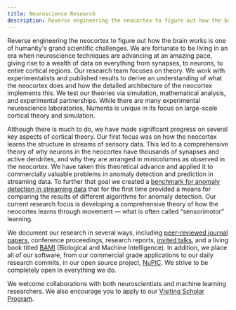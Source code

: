 ```yaml
---
title: Neuroscience Research
description: Reverse engineering the neocortex to figure out how the brain works is one of humanity's grand scientific challenges. We are fortunate to be living in an era when neuroscience techniques are advancing at an amazing pace, giving rise to a wealth of data on everything from synapses, to neurons, to entire cortical regions
---
```


[bami]:   /resources/biological-and-machine-intelligence/
[events]: /company/events/
[nab]:    /applications/numenta-anomaly-benchmark/
[org]:    http://numenta.org/
[papers]: /resources/papers-videos-and-more/
[visit]:  /company/careers-and-team/careers/visiting-scholar-program/

Reverse engineering the neocortex to figure out how the brain works is one of
humanity's grand scientific challenges. We are fortunate to be living in an era
when neuroscience techniques are advancing at an amazing pace, giving rise to a
wealth of data on everything from synapses, to neurons, to entire cortical
regions. Our research team focuses on theory. We work with experimentalists and
published results to derive an understanding of what the neocortex does and how
the detailed architecture of the neocortex implements this. We test our theories
via simulation, mathematical analysis, and experimental partnerships. While
there are many experimental neuroscience laboratories, Numenta is unique in its
focus on large-scale cortical theory and simulation.

Although there is much to do, we have made significant progress on several key
aspects of cortical theory. Our first focus was on how the neocortex learns the
structure in streams of sensory data. This led to a comprehensive theory of why
neurons in the neocortex have thousands of synapses and active dendrites, and
why they are arranged in minicolumns as observed in the neocortex. We have taken
this theoretical advance and applied it to commercially valuable problems in
anomaly detection and prediction in streaming data. To further that goal we
created  a [benchmark for anomaly detection in streaming data][nab] that for the
first  time provided a means for comparing the results of different algorithms
for anomaly detection. Our current research focus is developing a comprehensive
theory of how the neocortex learns through movement — what is often called
“sensorimotor” learning.

We document our research in several ways,
including [peer-reviewed journal papers][papers], conference proceedings,
research reports, [invited talks][events], and a living book titled [BAMI][bami]
(Biological and Machine Intelligence). In addition, we place all of our
software, from our commercial grade applications to our daily research commits,
in our open source project, [NuPIC][org]. We strive to be completely open in
everything we do.

We welcome collaborations with both neuroscientists and machine learning
researchers. We also encourage you to apply to
our [Visiting Scholar Program][visit].
